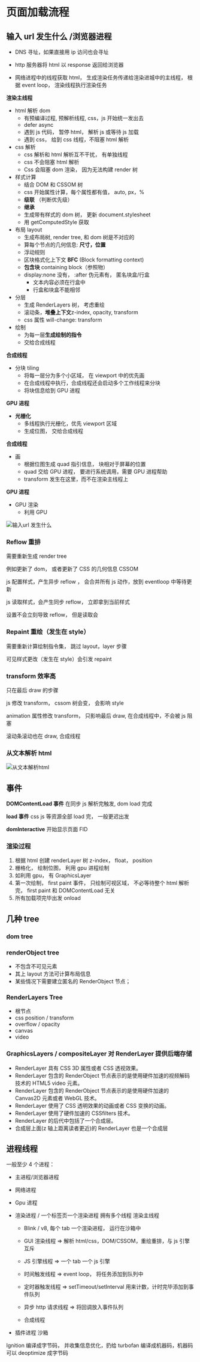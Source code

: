 # 页面加载流程

## 输入 url 发生什么 /浏览器进程

- DNS 寻址，如果直接用 ip 访问也会寻址

- http 服务器将 html 以 response 返回给浏览器

- 网络进程中的线程获取 html， 生成渲染任务传递给渲染进城中的主线程，
  根据 event loop， 渲染线程执行渲染任务

**渲染主线程**

- html 解析 dom
  - 有预编译过程, 预解析线程, css，js 开始统一发出去
  - defer async
  - 遇到 js 代码， 暂停 html， 解析 js 或等待 js 加载
  - 遇到 css， 给到 css 线程，不阻塞 html 解析
- css 解析
  - css 解析和 html 解析互不干扰， 有单独线程
  - css 不会阻塞 html 解析
  - Css 会阻塞 dom 渲染， 因为无法构建 render 树
- 样式计算
  - 结合 DOM 和 CSSOM 树
  - css 开始属性计算，每个属性都有值， auto, px，%
  - **级联** （判断优先级）
  - **继承**
  - 生成带有样式的 dom 树， 更新 document.stylesheet
  - 用 getComputedStyle 获取
- 布局 layout
  - 生成布局树, render tree, 和 dom 树是不对应的
  - 算每个节点的几何信息: **尺寸，位置**
  - 浮动规则
  - 区块格式化上下文 **BFC** (Block formatting context)
  - **包含块** containing block（参照物）
  - display:none 没有， :after 伪元素有， 匿名块盒/行盒
    - 文本内容必须在行盒中
    - 行盒和块盒不能相邻
- 分层
  - 生成 RenderLayers 树， 考虑重绘
  - 滚动条，**堆叠上下文**z-index, opacity, transform
  - css 属性 will-change: transform
- 绘制
  - 为每一层**生成绘制的指令**
  - 交给合成线程

**合成线程**

- 分块 tiling
  - 将每一层分为多个小区域， 在 viewport 中的优先画
  - 在合成线程中执行，合成线程还会启动多个工作线程来分块
  - 将块信息给到 GPU 进程

**GPU 进程**

- **光栅化**
  - 多线程执行光栅化，优先 viewport 区域
  - 生成位图， 交给合成线程

**合成线程**

- 画
  - 根据位图生成 quad 指引信息， 块相对于屏幕的位置
  - quad 交给 GPU 进程， 要进行系统调用，需要 GPU 进程帮助
  - transform 发生在这里，而不在渲染主线程上

**GPU 进程**

- GPU 渲染
  - 利用 GPU

![输入url 发生什么](/images/browser-url.png)

### Reflow 重排

需要重新生成 render tree

例如更新了 dom， 或者更新了 CSS 的几何信息 CSSOM

js 配置样式，产生异步 reflow ， 会合并所有 js 动作，放到 eventloop 中等待更新

js 读取样式，会产生同步 reflow， 立即拿到当前样式

设置不会立刻导致 reflow， 但是读取会

### Repaint 重绘（发生在 style）

需要重新计算绘制指令集， 跳过 layout，layer 步骤

可见样式更改（发生在 style）会引发 repaint

### transform 效率高

只在最后 draw 的步骤

js 修改 transform， cssom 树会变， 会影响 style

animation 属性修改 transform， 只影响最后 draw, 在合成线程中，不会被 js 阻塞

滚动条滚动也在 draw, 合成线程

### 从文本解析 html

![从文本解析html](/images/从文本解析html.png)

## 事件

**DOMContentLoad 事件** 在同步 js 解析完触发, dom load 完成

**load 事件** css js 等资源全部 load 完， 一般更迟出发

**domInteractive** 开始显示页面 FID

### 渲染过程

1.  根据 html 创建 renderLayer 树 z-index， float， position
2.  栅格化， 绘制位图， 利用 gpu 进程绘制
3.  如利用 gpu， 有 GraphicsLayer
4.  第一次绘制， first paint 事件， 只绘制可视区域， 不必等待整个 html 解析完，
    first paint 和 DOMContentLoad 无关
5.  所有加载项完毕出发 onload

## 几种 tree

### dom tree

### renderObject tree

- 不包含不可见元素
- 其上 layout 方法可计算布局信息
- 某些情况下需要建立匿名的 RenderObject 节点；

### RenderLayers Tree

- 根节点
- css position / transform
- overflow / opacity
- canvas
- video

### GraphicsLayers / compositeLayer 对 RenderLayer 提供后端存储

- RenderLayer 具有 CSS 3D 属性或者 CSS 透视效果。
- RenderLayer 包含的 RenderObject 节点表示的是使用硬件加速的视频解码技术的 HTML5 video 元素。
- RenderLayer 包含的 RenderObject 节点表示的是使用硬件加速的 Canvas2D 元素或者 WebGL 技术。
- RenderLayer 使用了 CSS 透明效果的动画或者 CSS 变换的动画。
- RenderLayer 使用了硬件加速的 CSSfilters 技术。
- RenderLayer 的后代中包括了一个合成层。
- 合成层上面(z 轴上距离读者更近)的 RenderLayer 也是一个合成层

## 进程线程

一般至少 4 个进程：

- 主进程/浏览器进程
- 网络进程
- Gpu 进程
- 渲染进程 / 一个标签页一个渲染进程
  拥有多个线程 渲染主线程

  - Blink / v8, 每个 tab 一个渲染进程， 运行在沙箱中

  - GUI 渲染线程 => 解析 html/css，DOM/CSSOM，重绘重排，与 js 引擎互斥
  - JS 引擎线程 => 一个 tab 一个 js 引擎
  - 时间触发线程 => event loop， 将任务添加到队列中
  - 定时器触发线程 => setTimeout/setInterval 用来计数，计时完毕添加到事件队列
  - 异步 http 请求线程 => 将回调放入事件队列
  - 合成线程

- 插件进程 沙箱

Ignition 编译成字节码， 并收集信息优化，扔给 turbofan 编译成机器码，机器码可以 deoptimize 成字节码
